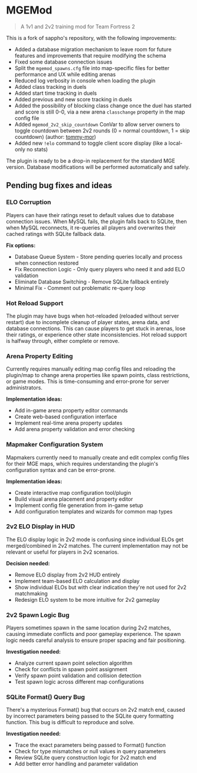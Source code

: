 # MGEMod
> A 1v1 and 2v2 training mod for Team Fortress 2

This is a fork of sappho's repository, with the following improvements:

- Added a database migration mechanism to leave room for future features and improvements that require modifying the schema
- Fixed some database connection issues
- Split the `mgemod_spawns.cfg` file into map-specific files for better performance and UX while editing arenas
- Reduced log verbosity in console when loading the plugin
- Added class tracking in duels
- Added start time tracking in duels
- Added previous and new score tracking in duels
- Added the possibility of blocking class change once the duel has started and score is still 0-0, via a new arena `classchange` property in the map config file
- Added `mgemod_2v2_skip_countdown` ConVar to allow server owners to toggle countdown between 2v2 rounds (0 = normal countdown, 1 = skip countdown) (author: [tommy-mor](https://github.com/sapphonie/MGEMod/pull/24))
- Added new `!elo` command to toggle client score display (like a local-only no stats)

The plugin is ready to be a drop-in replacement for the standard MGE version. Database modifications will be performed automatically and safely.

## Pending bug fixes and ideas

### ELO Corruption

Players can have their ratings reset to default values due to database connection issues. When MySQL fails, the plugin falls back to SQLite, then when MySQL reconnects, it re-queries all players and overwrites their cached ratings with SQLite fallback data.

**Fix options:**
- Database Queue System - Store pending queries locally and process when connection restored
- Fix Reconnection Logic - Only query players who need it and add ELO validation  
- Eliminate Database Switching - Remove SQLite fallback entirely
- Minimal Fix - Comment out problematic re-query loop

### Hot Reload Support

The plugin may have bugs when hot-reloaded (reloaded without server restart) due to incomplete cleanup of player states, arena data, and database connections. This can cause players to get stuck in arenas, lose their ratings, or experience other state inconsistencies. Hot reload support is halfway through, either complete or remove.

### Arena Property Editing

Currently requires manually editing map config files and reloading the plugin/map to change arena properties like spawn points, class restrictions, or game modes. This is time-consuming and error-prone for server administrators.

**Implementation ideas:**
- Add in-game arena property editor commands
- Create web-based configuration interface
- Implement real-time arena property updates
- Add arena property validation and error checking

### Mapmaker Configuration System

Mapmakers currently need to manually create and edit complex config files for their MGE maps, which requires understanding the plugin's configuration syntax and can be error-prone.

**Implementation ideas:**
- Create interactive map configuration tool/plugin
- Build visual arena placement and property editor
- Implement config file generation from in-game setup
- Add configuration templates and wizards for common map types

### 2v2 ELO Display in HUD

The ELO display logic in 2v2 mode is confusing since individual ELOs get merged/combined in 2v2 matches. The current implementation may not be relevant or useful for players in 2v2 scenarios.

**Decision needed:**
- Remove ELO display from 2v2 HUD entirely
- Implement team-based ELO calculation and display
- Show individual ELOs but with clear indication they're not used for 2v2 matchmaking
- Redesign ELO system to be more intuitive for 2v2 gameplay

### 2v2 Spawn Logic Bug

Players sometimes spawn in the same location during 2v2 matches, causing immediate conflicts and poor gameplay experience. The spawn logic needs careful analysis to ensure proper spacing and fair positioning.

**Investigation needed:**
- Analyze current spawn point selection algorithm
- Check for conflicts in spawn point assignment
- Verify spawn point validation and collision detection
- Test spawn logic across different map configurations

### SQLite Format() Query Bug

There's a mysterious Format() bug that occurs on 2v2 match end, caused by incorrect parameters being passed to the SQLite query formatting function. This bug is difficult to reproduce and solve.

**Investigation needed:**
- Trace the exact parameters being passed to Format() function
- Check for type mismatches or null values in query parameters
- Review SQLite query construction logic for 2v2 match end
- Add better error handling and parameter validation